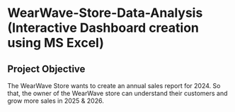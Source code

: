 # WearWave-Store-Data-Analysis (Interactive Dashboard creation using MS Excel)
## Project Objective
The WearWave Store wants to create an annual sales report for 2024. So that, the owner of the WearWave store can understand their customers and grow more sales in 2025 & 2026.


